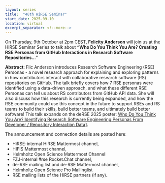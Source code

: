 ```yaml
---
layout: series
title:  "46th HiRSE Seminar"
start_date: 2025-09-10
location: virtual
excerpt_separator: <!--more-->
---
```


On Thursday, 9th October at 2pm CEST, **Felicity Anderson** will join us at the HiRSE Seminar Series to talk about **“Who Do You Think You Are? Creating RSE Personas from GitHub Interactions in Research Software Repositories...”**
<!--more-->

**Abstract**: 
Flic Anderson introduces Research Software Engineering (RSE) Personas - a novel research approach for explaining and exploring patterns in how contributors interact with collaborative research software (RS) repositories on GitHub. The talk briefly covers how 7 RSE personas were identified using a data-driven approach, and what these different RSE Personas can tell us about RS contributors from GitHub API data. She will also discuss how this research is currently being expanded, and how the RSE community could use this concept in the future to support RSEs and RS teams to build their skills, build better teams, and ultimately build better software!
This talk expands on the deRSE 2025 poster: [Who Do You Think You Are? Identifying Research Software Engineering Personas From Developer / Repository Interaction Data](https://doi.org/10.5281/zenodo.14988656)]. 

The announcement and connection details are posted here:
- HiRSE-internal HiRSE Mattermost channel,
- HIFIS Mattermost channel,
- Helmholtz Open Science Mattermost Channel
- FZJ-internal #rse Rocket.Chat channel,
- de-RSE mailing list and de-RSE Mattermost channel,
- Helmholtz Open Science Pro Mailinglist
- RSE mailing lists of the HiRSE partners (if any).
